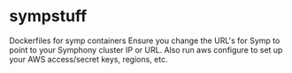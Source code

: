# sympstuff
Dockerfiles for symp containers
Ensure you change the URL's for Symp to point to your Symphony cluster IP or URL.  Also run aws configure to set up your AWS access/secret keys, regions, etc.
